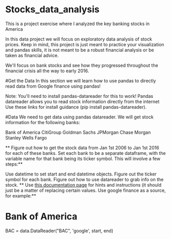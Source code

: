 # Stocks_data_analysis
This is a project exercise where I analyzed the key banking stocks in America

In this data project we will focus on exploratory data analysis of stock prices. Keep in mind, this project is just meant to practice your visualization and pandas skills, it is not meant to be a robust financial analysis or be taken as financial advice.


We'll focus on bank stocks and see how they progressed throughout the financial crisis all the way to early 2016.

#Get the Data
In this section we will learn how to use pandas to directly read data from Google finance using pandas!

Note: You'll need to install pandas-datareader for this to work! Pandas datareader allows you to read stock information directly from the internet Use these links for install guidance (pip install pandas-datareader).


#Data
We need to get data using pandas datareader. We will get stock information for the following banks:

Bank of America
CitiGroup
Goldman Sachs
JPMorgan Chase
Morgan Stanley
Wells Fargo

** Figure out how to get the stock data from Jan 1st 2006 to Jan 1st 2016 for each of these banks. Set each bank to be a separate dataframe, with the variable name for that bank being its ticker symbol. This will involve a few steps:**

Use datetime to set start and end datetime objects.
Figure out the ticker symbol for each bank.
Figure out how to use datareader to grab info on the stock.
** Use [this documentation page](https://pandas-datareader.readthedocs.io/en/latest/remote_data.html) for hints and instructions (it should just be a matter of replacing certain values. Use google finance as a source, for example:**

# Bank of America
BAC = data.DataReader("BAC", 'google', start, end)
